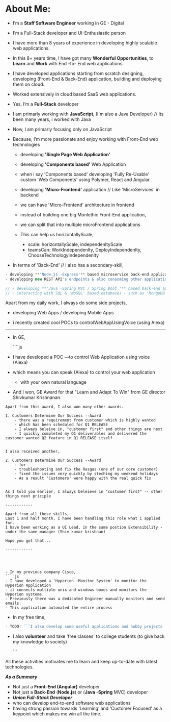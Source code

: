 # About Me:

- I’m a **Staff Software Engineer** working in GE - Digital

- I’m a Full-Stack developer and UI-Enthusiastic person
- I have more than 8 years of experience in developing highly scalable web applications. 

- In this 8+ years time, I have got many **Wonderful Opportunities**, to **Learn** and **Work** with End –to- End web applications.
- I have developed applications starting from scratch designing, developing (Front-End & Back-End) application, building and deploying them on cloud. 

- Worked extensively in cloud based SaaS web applications.

- Yes, I’m a **Full-Stack** developer
- I am primarly working with **JavaScript**, (I'm also a Java Developer) // Its been many years, i worked with Java 
- Now, I am primarly focusing only on JavaScript

- Because, I’m more passionate and enjoy working with Front-End web technologies 
   - developing **'Single Page Web Application'**
   - developing **'Components based'** Web Application
   - when i say 'Components based' developing 'Fully Re-Usable' custom 'Web Components' using Polymer, React and Angular
   
   - developing **'Micro-Frontend'** application // Like 'MicroServices' in backend  
    - we can have 'Micro-Frontend' architecture in frontend 
    - instead of building one big Monlethic Front-End application, 
    - we can split that into multiple microFrontend applications 
    - This can help us horizontallyScale, 
      - scale: horizontallyScale, independenltyScale
      - teamsCan: WorkIndependenlty, DeployIndependenlty, ChooseTechnologyIndependenlty  



* In terms of 'Back-End’ // I also has a secondary-skill,

```javascript
- developing **'Node.js -Express'** based microservice back-end application
- developing new REST API's endpoints & also consuming other application REST API's

// - developing **'Java -Spring MVC / Spring Boot '** based back-end applications
// - interacting with SQL & 'NoSQL' based databases - such as 'MongoDB', Oracle, MySQL,..

```

Apart from my daily work, I always do some side projects, 
- developing Web Apps / developing Mobile Apps

- i recently created cool POCs to controlWebAppUsingVoice (using Alexa)





------------------------------------------------------------------------------

* In GE,

  \`\`\`\`js

* I have developed a POC —to control Web Application using voice \(Alexa\)
* which means you can speak \(Alexa\) to control your web application
  * with your own natural language
* And I won, GE Award for that "Learn and Adapt To Win" from GE director Shivkumar Krishnanan.

```text
Apart from this award, I also won many other awards.

1. Customers Determine Our Success --Award
    - there was a requirement from customer which is highly wanted
    - which has been scheduled for Q1 RELEASE
    - I always beleive in, "customer first" and other things are next
    - I quickly completed my Q1 deliverables and delivered the customer wanted Q2 feature in Q1 RELEASE itself


I also received another,

2. Customers Determine Our Success --Award
    - for
    - troubleshooting and fix the Rasgas (one of our core customer) 
    - fixed the issues very quickly by steching my weekend holidays 
    - As a result 'Customers' were happy with the real quick fix


As I told you earlier, I always beleieve in "customer first" -- other things next priciple

------------

Apart from all these skills,
Last 1 and half month, I have been handling this role what i applied for.
I have been working as a UI Lead, in the same postion Extensibility - under the same manager (Shiv kumar krishnan)

Hope you got that...

------------




- In my previous company Cisco,
````js
- I have developed a 'Hyperion -Monitor System' to monitor the Hyperion Application
- it connects multiple unix and windows boxes and monitors the Hyperion systems.
- Previously there was a dedicated Engineer manually monitors and send emails.
- This application automated the entire process
```

* In my free time,

```javascript
- TODO: ```I also develop some useful applications and hobby projects
```

* I also **volunteer** and take 'free classes' to college students \(to give back my knowledge to society\)

  \`\`\`

All these activities motivates me to learn and keep up-to-date with latest technologies.

_**As a Summary**_

* Not just a **Front-End \(Angular\)** developer
* Not just a **Back-End** \(**Node.js**\) or \(**Java -Spring** MVC\) developer
* _**Union Full-Stack Developer**_
* who can develop end-to-end software web applications
* having strong passion towards ‘Learning’ and 'Customer Focused' as a keypoint which makes me win all the time.

